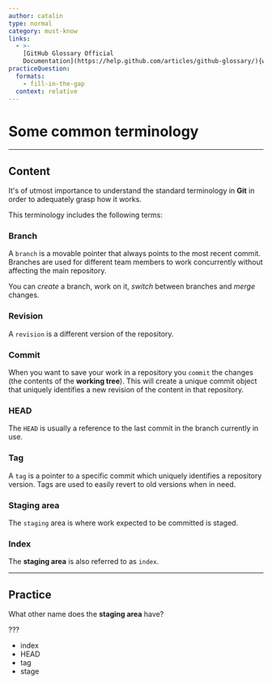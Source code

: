 ```yaml
---
author: catalin
type: normal
category: must-know
links:
  - >-
    [GitHub Glossary Official
    Documentation](https://help.github.com/articles/github-glossary/){website}
practiceQuestion:
  formats:
    - fill-in-the-gap
  context: relative
---
```


# Some common terminology


---

## Content

It's of utmost importance to understand the standard terminology in **Git** in order to adequately grasp how it works.

This terminology includes the following terms:

### Branch

A `branch` is a movable pointer that always points to the most recent commit. Branches are used for different team members to work concurrently without affecting the main repository.

You can *create* a branch, work on it, *switch* between branches and *merge* changes.

### Revision

A `revision` is a different version of the repository.

### Commit

When you want to save your work in a repository you `commit` the changes (the contents of the **working tree**). This will create a unique commit object that uniquely identifies a new revision of the content in that repository.

### HEAD

The `HEAD` is usually a reference to the last commit in the branch currently in use.

### Tag

A `tag` is a pointer to a specific commit which uniquely identifies a repository version. Tags are used to easily revert to old versions when in need.

### Staging area

The `staging` area is where work expected to be committed is staged.

### Index

The **staging area** is also referred to as `index`.


---

## Practice

What other name does the **staging area** have?

???

- index
- HEAD
- tag
- stage
